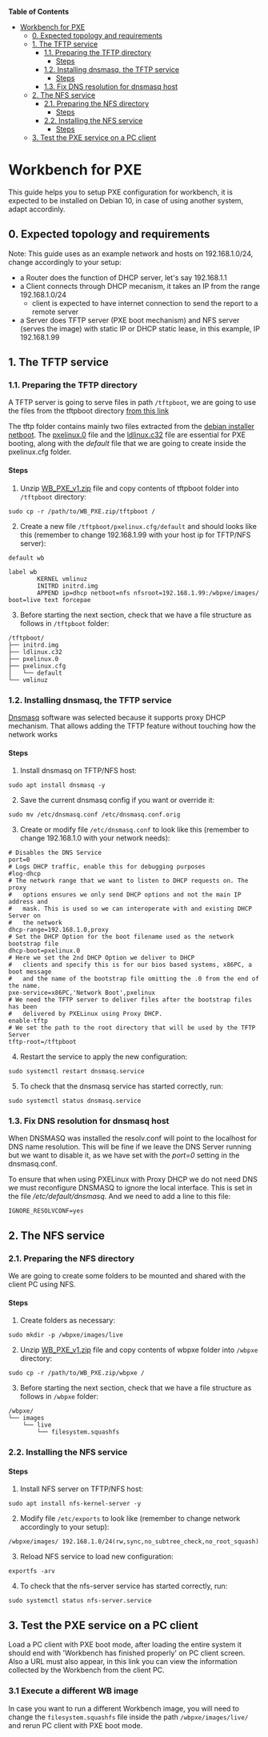 <!-- START doctoc.sh generated TOC please keep comment here to allow auto update -->
<!-- DO NOT EDIT THIS SECTION, INSTEAD RE-RUN doctoc.sh TO UPDATE -->
**Table of Contents**

- [Workbench for PXE](#workbench-for-pxe)
  - [0. Expected topology and requirements](#0-expected-topology-and-requirements)
  - [1. The TFTP service](#1-the-tftp-service)
    - [1.1. Preparing the TFTP directory](#11-preparing-the-tftp-directory)
      - [Steps](#steps)
    - [1.2. Installing dnsmasq, the TFTP service](#12-installing-dnsmasq-the-tftp-service)
      - [Steps](#steps-1)
    - [1.3. Fix DNS resolution for dnsmasq host](#13-fix-dns-resolution-for-dnsmasq-host)
  - [2. The NFS service](#2-the-nfs-service)
    - [2.1. Preparing the NFS directory](#21-preparing-the-nfs-directory)
      - [Steps](#steps-2)
    - [2.2. Installing the NFS service](#22-installing-the-nfs-service)
      - [Steps](#steps-3)
  - [3. Test the PXE service on a PC client](#3-test-the-pxe-service-on-a-pc-client)

<!-- END doctoc.sh generated TOC please keep comment here to allow auto update -->

# Workbench for PXE

This guide helps you to setup PXE configuration for workbench, it is expected to be installed on Debian 10, in case of using another system, adapt accordinly.

## 0. Expected topology and requirements

Note: This guide uses as an example network and hosts on 192.168.1.0/24, change accordingly to your setup:

- a Router does the function of DHCP server, let's say 192.168.1.1
- a Client connects through DHCP mecanism, it takes an IP from the range 192.168.1.0/24
  - client is expected to have internet connection to send the report to a remote server
- a Server does TFTP server (PXE boot mechanism) and NFS server (serves the image) with static IP or DHCP static lease, in this example, IP 192.168.1.99
  

## 1. The TFTP service

### 1.1. Preparing the TFTP directory

A TFTP server is going to serve files in path `/tftpboot`, we are going to use the files from the tftpboot directory [from this link](https://nextcloud.pangea.org/index.php/s/SMeZXp6p37cm8SE)

The tftp folder contains mainly two files extracted from the [debian installer netboot](http://ftp.debian.org/debian/dists/stretch/main/installer-amd64/current/images/netboot/netboot.tar.gz). The [pxelinux.0](http://ftp.debian.org/debian/dists/stretch/main/installer-amd64/current/images/netboot/debian-installer/amd64/pxelinux.0) file and the [ldlinux.c32](http://ftp.debian.org/debian/dists/stretch/main/installer-amd64/current/images/netboot/debian-installer/amd64/boot-screens/ldlinux.c32) file are essential for PXE booting, along with the *default* file that we are going to create inside the pxelinux.cfg folder.

#### Steps

1. Unzip [WB_PXE_v1.zip](https://nextcloud.pangea.org/index.php/s/SMeZXp6p37cm8SE) file and copy contents of tftpboot folder into  `/tftpboot` directory:

```
sudo cp -r /path/to/WB_PXE.zip/tftpboot /
```

2. Create a new file `/tftpboot/pxelinux.cfg/default` and should looks like this (remember to change 192.168.1.99 with your host ip for TFTP/NFS server):

```
default wb

label wb
        KERNEL vmlinuz
        INITRD initrd.img
        APPEND ip=dhcp netboot=nfs nfsroot=192.168.1.99:/wbpxe/images/ boot=live text forcepae
```

3. Before starting the next section, check that we have a file structure as follows in `/tftpboot` folder:

```
/tftpboot/
├── initrd.img
├── ldlinux.c32
├── pxelinux.0
├── pxelinux.cfg
│   └── default
└── vmlinuz
```

### 1.2. Installing dnsmasq, the TFTP service

[Dnsmasq](https://en.wikipedia.org/wiki/Dnsmasq) software was selected because it supports proxy DHCP mechanism. That allows adding the TFTP feature without touching how the network works

#### Steps

1. Install dnsmasq on TFTP/NFS host:

```
sudo apt install dnsmasq -y
```

2. Save the current dnsmasq config if you want or override it:

```
sudo mv /etc/dnsmasq.conf /etc/dnsmasq.conf.orig
```

3. Create or modify file `/etc/dnsmasq.conf` to look like this (remember to change 192.168.1.0 with your network needs):

```
# Disables the DNS Service
port=0
# Logs DHCP traffic, enable this for debugging purposes
#log-dhcp
# The network range that we want to listen to DHCP requests on. The proxy
#   options ensures we only send DHCP options and not the main IP address and
#   mask. This is used so we can interoperate with and existing DHCP Server on
#   the network
dhcp-range=192.168.1.0,proxy
# Set the DHCP Option for the boot filename used as the network bootstrap file
dhcp-boot=pxelinux.0
# Here we set the 2nd DHCP Option we deliver to DHCP
#   clients and specify this is for our bios based systems, x86PC, a boot message
#   and the name of the bootstrap file omitting the .0 from the end of the name.
pxe-service=x86PC,'Network Boot',pxelinux
# We need the TFTP server to deliver files after the bootstrap files has been
#   delivered by PXELinux using Proxy DHCP.
enable-tftp
# We set the path to the root directory that will be used by the TFTP Server
tftp-root=/tftpboot
```

4. Restart the service to apply the new configuration:

```
sudo systemctl restart dnsmasq.service
```

5. To check that the dnsmasq service has started correctly, run:
   
```
sudo systemctl status dnsmasq.service
```

### 1.3. Fix DNS resolution for dnsmasq host

When DNSMASQ was installed the resolv.conf will point to the localhost for DNS name resolution. This will be fine if we leave the DNS Server running but we want to disable it, as we have set with the *port=0* setting in the dnsmasq.conf.

To ensure that when using PXELinux with Proxy DHCP we do not need DNS we must reconfigure DNSMASQ to ignore the local interface. This is set in the file */etc/default/dnsmasq*. And we need to add a line to this file:

```
IGNORE_RESOLVCONF=yes
```

## 2. The NFS service

### 2.1. Preparing the NFS directory

We are going to create some folders to be mounted and shared with the client PC using NFS.

#### Steps

1. Create folders as necessary:
```
sudo mkdir -p /wbpxe/images/live
```

2. Unzip [WB_PXE_v1.zip](https://nextcloud.pangea.org/index.php/s/SMeZXp6p37cm8SE) file and copy contents of wbpxe folder into  `/wbpxe` directory:

```
sudo cp -r /path/to/WB_PXE.zip/wbpxe /
```

3. Before starting the next section, check that we have a file structure as follows in `/wbpxe` folder:

```
/wbpxe/
└── images
    └── live
        └── filesystem.squashfs
```

### 2.2. Installing the NFS service

#### Steps

1. Install NFS server on TFTP/NFS host:

```
sudo apt install nfs-kernel-server -y
```

2. Modify file `/etc/exports` to look like (remember to change network accordingly to your setup):

```
/wbpxe/images/ 192.168.1.0/24(rw,sync,no_subtree_check,no_root_squash)
```

3. Reload NFS service to load new configuration:

```
exportfs -arv
```

4. To check that the nfs-server service has started correctly, run:
   
```
sudo systemctl status nfs-server.service
```

## 3. Test the PXE service on a PC client

Load a PC client with PXE boot mode, after loading the entire system it should end with 'Workbench has finished properly' on PC client screen. Also a URL must also appear, in this link you can view the information collected by the Workbench from the client PC.

### 3.1 Execute a different WB image

In case you want to run a different Workbench image, you will need to change the `filesystem.squashfs` file inside the path `/wbpxe/images/live/` and rerun PC client with PXE boot mode.